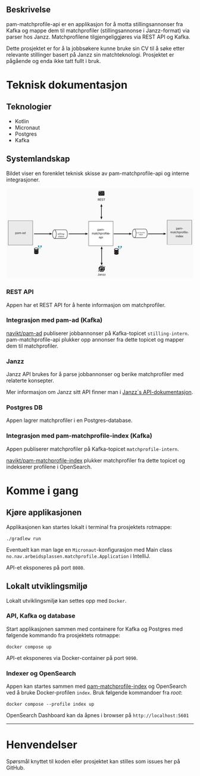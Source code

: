## Beskrivelse

pam-matchprofile-api er en applikasjon for å motta stillingsannonser fra Kafka og mappe dem til matchprofiler (stillingsannonse i Janzz-format) via parser hos Janzz. Matchprofilene tilgjengeliggjøres via REST API og Kafka.

Dette prosjektet er for å la jobbsøkere kunne bruke sin CV til å søke etter relevante stillinger basert på Janzz sin matchteknologi. Prosjektet er pågående og enda ikke tatt fullt i bruk. 

# Teknisk dokumentasjon

## Teknologier

* Kotlin
* Micronaut
* Postgres
* Kafka

## Systemlandskap

Bildet viser en forenklet teknisk skisse av pam-matchprofile-api og interne integrasjoner. 

![Teknisk skisse)](images/teknisk-skisse.png)

### REST API

Appen har et REST API for å hente informasjon om matchprofiler.

### Integrasjon med pam-ad (Kafka)

[navikt/pam-ad](https://github.com/navikt/pam-ad) publiserer jobbannonser på Kafka-topicet `stilling-intern`. 
pam-matchprofile-api plukker opp annonser fra dette topicet og mapper dem til matchprofiler.

### Janzz

Janzz API brukes for å parse jobbannonser og berike matchprofiler med relaterte konsepter.

Mer informasjon om Janzz sitt API finner man i [Janzz´s API-dokumentasjon](https://www.janzz.jobs/static/doc/apiv1/index.html).

### Postgres DB

Appen lagrer matchprofiler i en Postgres-database.

### Integrasjon med pam-matchprofile-index (Kafka)

Appen publiserer matchprofiler på Kafka-topicet `matchprofile-intern`. 

[navikt/pam-matchprofile-index](https://github.com/navikt/pam-matchprofile-index) plukker matchprofiler fra 
dette topicet og indekserer profilene i OpenSearch. 

# Komme i gang

## Kjøre applikasjonen

Applikasjonen kan startes lokalt i terminal fra prosjektets rotmappe:

```
./gradlew run
```

Eventuelt kan man lage en `Micronaut`-konfigurasjon med Main class `no.nav.arbeidsplassen.matchprofile.Application`
i IntelliJ.

API-et eksponeres på port `8080`.

## Lokalt utviklingsmiljø

Lokalt utviklingsmiljø kan settes opp med `Docker`.

### API, Kafka og database

Start applikasjonen sammen med containere for Kafka og Postgres med følgende kommando fra prosjektets rotmappe:

```
docker compose up
```

API-et eksponeres via Docker-container på port `9090`.

### Indexer og OpenSearch

Appen kan startes sammen med [pam-matchprofile-index](https://github.com/navikt/pam-matchprofile-index) og 
OpenSearch ved å bruke Docker-profilen `index`. Bruk følgende kommandoer fra *root*:

```
docker compose --profile index up
```

OpenSearch Dashboard kan da åpnes i browser på `http://localhost:5601`

---

# Henvendelser

Spørsmål knyttet til koden eller prosjektet kan stilles som issues her på GitHub.
